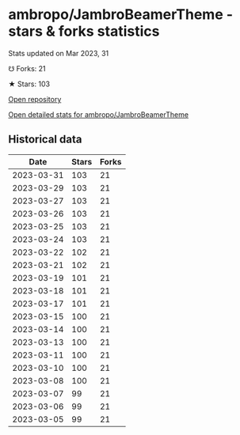 # ambropo/JambroBeamerTheme - stars & forks statistics

Stats updated on Mar 2023, 31

☋ Forks: 21

★ Stars: 103

[Open repository](https://github.com/ambropo/JambroBeamerTheme)

[Open detailed stats for ambropo/JambroBeamerTheme](https://reviewgithub.com/rep/ambropo/JambroBeamerTheme)

## Historical data
| Date | Stars | Forks |
|------|-------|-------|
| 2023-03-31 | 103 | 21 | 
| 2023-03-29 | 103 | 21 | 
| 2023-03-27 | 103 | 21 | 
| 2023-03-26 | 103 | 21 | 
| 2023-03-25 | 103 | 21 | 
| 2023-03-24 | 103 | 21 | 
| 2023-03-22 | 102 | 21 | 
| 2023-03-21 | 102 | 21 | 
| 2023-03-19 | 101 | 21 | 
| 2023-03-18 | 101 | 21 | 
| 2023-03-17 | 101 | 21 | 
| 2023-03-15 | 100 | 21 | 
| 2023-03-14 | 100 | 21 | 
| 2023-03-13 | 100 | 21 | 
| 2023-03-11 | 100 | 21 | 
| 2023-03-10 | 100 | 21 | 
| 2023-03-08 | 100 | 21 | 
| 2023-03-07 | 99 | 21 | 
| 2023-03-06 | 99 | 21 | 
| 2023-03-05 | 99 | 21 | 

